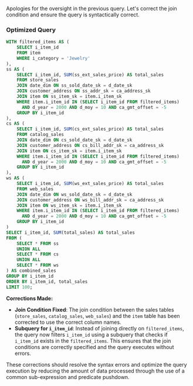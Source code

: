 Apologies for the oversight in the previous query. Let's correct the join condition and ensure the query is syntactically correct.

### Optimized Query

```sql
WITH filtered_items AS (
    SELECT i_item_id
    FROM item
    WHERE i_category = 'Jewelry'
),
ss AS (
    SELECT i_item_id, SUM(ss_ext_sales_price) AS total_sales
    FROM store_sales
    JOIN date_dim ON ss_sold_date_sk = d_date_sk
    JOIN customer_address ON ss_addr_sk = ca_address_sk
    JOIN item ON ss_item_sk = item.i_item_sk
    WHERE item.i_item_id IN (SELECT i_item_id FROM filtered_items)
      AND d_year = 2000 AND d_moy = 10 AND ca_gmt_offset = -5
    GROUP BY i_item_id
),
cs AS (
    SELECT i_item_id, SUM(cs_ext_sales_price) AS total_sales
    FROM catalog_sales
    JOIN date_dim ON cs_sold_date_sk = d_date_sk
    JOIN customer_address ON cs_bill_addr_sk = ca_address_sk
    JOIN item ON cs_item_sk = item.i_item_sk
    WHERE item.i_item_id IN (SELECT i_item_id FROM filtered_items)
      AND d_year = 2000 AND d_moy = 10 AND ca_gmt_offset = -5
    GROUP BY i_item_id
),
ws AS (
    SELECT i_item_id, SUM(ws_ext_sales_price) AS total_sales
    FROM web_sales
    JOIN date_dim ON ws_sold_date_sk = d_date_sk
    JOIN customer_address ON ws_bill_addr_sk = ca_address_sk
    JOIN item ON ws_item_sk = item.i_item_sk
    WHERE item.i_item_id IN (SELECT i_item_id FROM filtered_items)
      AND d_year = 2000 AND d_moy = 10 AND ca_gmt_offset = -5
    GROUP BY i_item_id
)
SELECT i_item_id, SUM(total_sales) AS total_sales
FROM (
    SELECT * FROM ss
    UNION ALL
    SELECT * FROM cs
    UNION ALL
    SELECT * FROM ws
) AS combined_sales
GROUP BY i_item_id
ORDER BY i_item_id, total_sales
LIMIT 100;
```

**Corrections Made:**
- **Join Condition Fixed**: The join condition between the sales tables (`store_sales`, `catalog_sales`, `web_sales`) and the `item` table has been corrected to use the correct column names.
- **Subquery for `i_item_id`**: Instead of joining directly on `filtered_items`, the query now filters `i_item_id` using a subquery that checks if `i_item_id` exists in the `filtered_items`. This ensures that the join conditions are correctly specified and the query executes without errors.

These corrections should resolve the syntax errors and optimize the query execution by reducing the amount of data processed through the use of a common sub-expression and predicate pushdown.